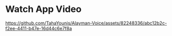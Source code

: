 # Watch App Video
https://github.com/TahaYounis/Alayman-Voice/assets/82248336/abc12b2c-f2ee-4411-b47e-16d44c6e7f8a
